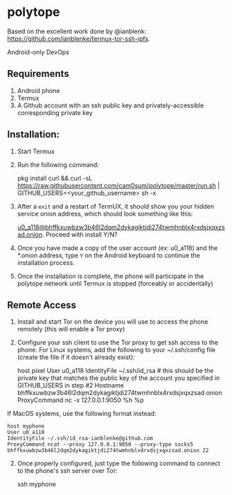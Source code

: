 # polytope

Based on the excellent work done by @ianblenk: https://github.com/ianblenke/termux-tor-ssh-ipfs. 

Android-only DevOps

## Requirements

1. Android phone
2. Termux
3. A Github account with an ssh public key and privately-accessible corresponding private key

## Installation:

1. Start Termux
2. Run the following command:

    pkg install curl && curl -sL https://raw.githubusercontent.com/cam0sum/polytope/master/run.sh | GITHUB_USERS=<your_github_username> sh -x

3. After a `exit` and a restart of TermUX, it should show you your hidden service onion address, which should look something like this:

    u0_a118@bhffkxuwbzw3b46l2dqm2dykagiktjdi274twmhnblx4rxdsjxqxzsad.onion. Proceed with install Y/N?

4. Once you have made a copy of the user account (ex: u0_a118) and the *.onion address, type `Y` on the Android keyboard to continue the installation process.
5. Once the installation is complete, the phone will participate in the polytope network until Termux is stopped (forceably or accidentally)

## Remote Access
1. Install and start Tor on the device you will use to access the phone remotely (this will enable a Tor proxy)
2. Configure your ssh client to use the Tor proxy to get ssh access to the phone. For Linux systems, add the following to your ~/.ssh/config file (create the file if it doesn't already exist):

    host pixel
    User u0_a118
    IdentityFile ~/.ssh/id_rsa # this should be the private key that matches the public key of the account you specified in GITHUB_USERS in step #2
    Hostname bhffkxuwbzw3b46l2dqm2dykagiktjdi274twmhnblx4rxdsjxqxzsad.onion
    ProxyCommand nc -x 127.0.0.1:9050 %h %p

If MacOS systems, use the following format instead:

    host myphone
    User u0_a118
    IdentityFile ~/.ssh/id_rsa-ianblenke@github.com
    ProxyCommand ncat --proxy 127.0.0.1:9050 --proxy-type socks5 bhffkxuwbzw3b46l2dqm2dykagiktjdi274twmhnblx4rxdsjxqxzsad.onion 22
    
2. Once properly configured, just type the following command to connect to the phone's ssh server over Tor:

    ssh myphone

